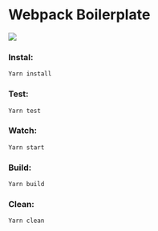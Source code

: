 # Webpack Boilerplate

<img src="https://s3-us-west-2.amazonaws.com/assertible/integrations/webpack-logo-horizontal.png" />

### Instal: 
``` Yarn install ```

### Test:
``` Yarn test ```

### Watch:
``` Yarn start ```

### Build:
``` Yarn build ```

### Clean:
``` Yarn clean ```
